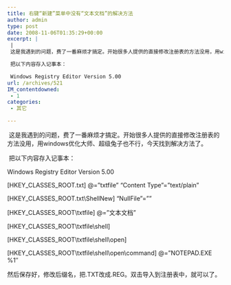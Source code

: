 ```yaml
---
title: 右键“新建”菜单中没有“文本文档”的解决方法
author: admin
type: post
date: 2008-11-06T01:35:29+00:00
excerpt: |
 |
 这是我遇到的问题，费了一番麻烦才搞定。开始很多人提供的直接修改注册表的方法没用，用windows优化大师、超级兔子也不行，今天找到解决方法了。

 把以下内容存入记事本：

 Windows Registry Editor Version 5.00
url: /archives/521
IM_contentdowned:
 - 1
categories:
 - 其它

---
```

 这是我遇到的问题，费了一番麻烦才搞定。开始很多人提供的直接修改注册表的方法没用，用windows优化大师、超级兔子也不行，今天找到解决方法了。

 把以下内容存入记事本：

Windows Registry Editor Version 5.00

[HKEY\_CLASSES\_ROOT\.txt]
@=”txtfile”
“Content Type”=”text/plain”

[HKEY\_CLASSES\_ROOT\.txt\ShellNew]
“NullFile”=””

[HKEY\_CLASSES\_ROOT\txtfile]
@=”文本文档”

[HKEY\_CLASSES\_ROOT\txtfile\shell]

[HKEY\_CLASSES\_ROOT\txtfile\shell\open]

[HKEY\_CLASSES\_ROOT\txtfile\shell\open\command]
@=”NOTEPAD.EXE %1″



然后保存好，修改后缀名，把.TXT改成.REG。双击导入到注册表中，就可以了。
